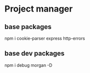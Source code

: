 # Project manager

## base packages
npm i cookie-parser express http-errors

## base dev packages
npm i debug morgan -D